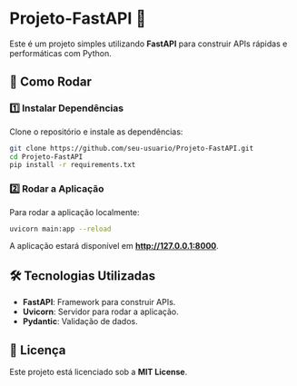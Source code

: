 # **Projeto-FastAPI 🚀**

Este é um projeto simples utilizando **FastAPI** para construir APIs rápidas e performáticas com Python.

## 🚀 **Como Rodar**

### 1️⃣ **Instalar Dependências**

Clone o repositório e instale as dependências:

```bash
git clone https://github.com/seu-usuario/Projeto-FastAPI.git
cd Projeto-FastAPI
pip install -r requirements.txt
```

### 2️⃣ **Rodar a Aplicação**

Para rodar a aplicação localmente:

```bash
uvicorn main:app --reload
```

A aplicação estará disponível em **http://127.0.0.1:8000**.

## 🛠 **Tecnologias Utilizadas**

- **FastAPI**: Framework para construir APIs.
- **Uvicorn**: Servidor para rodar a aplicação.
- **Pydantic**: Validação de dados.

## 📜 **Licença**

Este projeto está licenciado sob a **MIT License**.